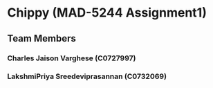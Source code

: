 # Chippy (MAD-5244 Assignment1)

## Team Members

### Charles Jaison Varghese (C0727997)

### LakshmiPriya Sreedeviprasannan (C0732069)






